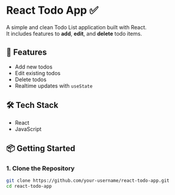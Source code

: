# React Todo App ✅

A simple and clean Todo List application built with React.  
It includes features to **add**, **edit**, and **delete** todo items.

## 🚀 Features

- Add new todos
- Edit existing todos
- Delete todos
- Realtime updates with `useState`

## 🛠️ Tech Stack

- React
- JavaScript

## 📦 Getting Started

### 1. Clone the Repository

```bash
git clone https://github.com/your-username/react-todo-app.git
cd react-todo-app
